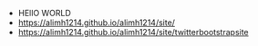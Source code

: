 - HEllO WORLD
- https://alimh1214.github.io/alimh1214/site/
- https://alimh1214.github.io/alimh1214/site/twitterbootstrapsite
